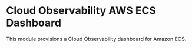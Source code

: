 # Cloud Observability AWS ECS Dashboard

This module provisions a Cloud Observability dashboard for Amazon ECS.
